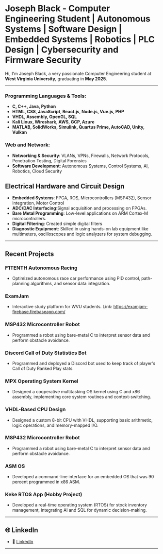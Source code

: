 # Joseph Black - Computer Engineering Student | Autonomous Systems | Software Design | Embedded Systems | Robotics | PLC Design | Cybersecurity and Firmware Security

Hi, I'm Joseph Black, a very passionate Computer Engineering student at **West Virginia University**, graduating in **May 2025**.

---

### **Programming Languages & Tools:**
- **C, C++, Java, Python**  
- **HTML, CSS, JavaScript, React.js, Node.js, Vue.js, PHP**  
- **VHDL, Assembly, OpenGL, SQL**  
- **Kali Linux, Wireshark, AWS, GCP, Azure**  
- **MATLAB, SolidWorks, Simulink, Quartus Prime, AutoCAD, Unity, Vulkan**

### **Web and Network:**
- **Networking & Security**: VLANs, VPNs, Firewalls, Network Protocols, Penetration Testing, Digital Forensics  
- **Software Development**: Autonomous Systems, Control Systems, AI, Robotics, Cloud Security

##  Electrical Hardware and Circuit Design

- **Embedded Systems**: FPGA, ROS, Microcontrollers (MSP432), Sensor Integration, Motor Control  
- **ADC/DAC Interfacing**:Signal acquisition and processing on FPGAs.
- **Bare Metal Programming**: Low-level applications on ARM Cortex-M microcontrollers.
- **Digital Filtering**: Created simple digital filters
- **Diagnostic Equipment**: Skilled in using hands-on lab equipment like multimeters, oscilloscopes and logic analyzers for system debugging.

---
## Recent Projects

### **F1TENTH Autonomous Racing**  
- Optimized autonomous race car performance using PID control, path-planning algorithms, and sensor data integration.

###  **ExamJam**  
- Interactive study platform for WVU students. Link: https://examjam-firebase.firebaseapp.com/

### **MSP432 Microcontroller Robot**  
- Programmed a robot using bare-metal C to interpret sensor data and perform obstacle avoidance.

### **Discord Call of Duty Statistics Bot**  
- Programmed and deployed a Discord bot used to keep track of player's Call of Duty Ranked Play stats.

### **MPX Operating System Kernel**  
- Designed a cooperative multitasking OS kernel using C and x86 assembly, implementing core system routines and context-switching.

### **VHDL-Based CPU Design**  
- Designed a custom 8-bit CPU with VHDL, supporting basic arithmetic, logic operations, and memory-mapped I/O.

### **MSP432 Microcontroller Robot**  
- Programmed a robot using bare-metal C to interpret sensor data and perform obstacle avoidance.

### **ASM OS**  
- Developed a command-line interface for an embedded OS that was 90 percent programmed in x86 ASM.

### **Keke RTOS App (Hobby Project)**  
- Developed a real-time operating system (RTOS) for stock inventory management, integrating AI and SQL for dynamic decision-making.


---


## 🌐 LinkedIn
- 🔗 [LinkedIn](https://www.linkedin.com/in/joseph-black-wvu)
---
